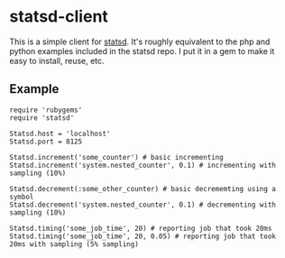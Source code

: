 statsd-client
=============

This is a simple client for [statsd](https://github.com/etsy/statsd).  It's
roughly equivalent to the php and python examples included in the statsd
repo.  I put it in a gem to make it easy to install, reuse, etc.

Example
-------

    require 'rubygems'
    require 'statsd'
    
    Statsd.host = 'localhost'
    Statsd.port = 8125
    
    Statsd.increment('some_counter') # basic incrementing
    Statsd.increment('system.nested_counter', 0.1) # incrementing with sampling (10%)

    Statsd.decrement(:some_other_counter) # basic decrememting using a symbol
    Statsd.decrement('system.nested_counter', 0.1) # decrementing with sampling (10%)
    
    Statsd.timing('some_job_time', 20) # reporting job that took 20ms
    Statsd.timing('some_job_time', 20, 0.05) # reporting job that took 20ms with sampling (5% sampling)
    
    
